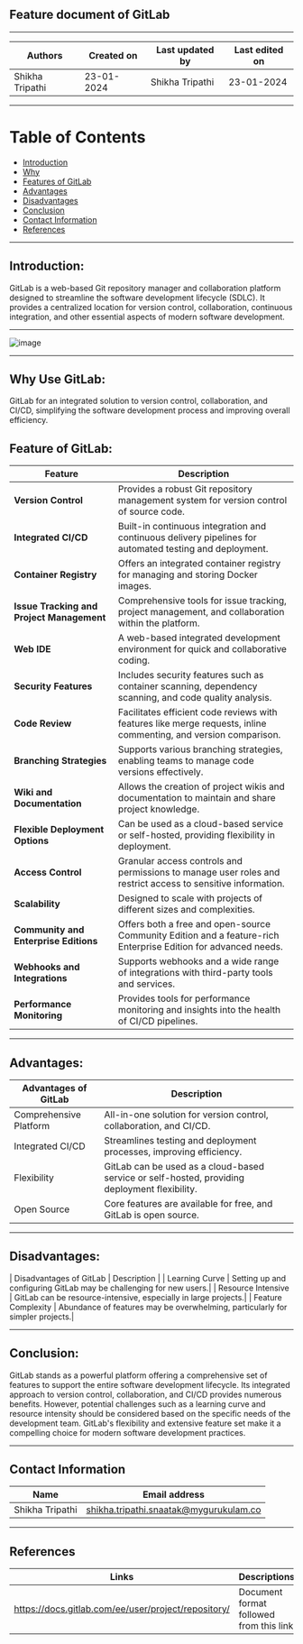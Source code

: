 ## Feature document of GitLab

***

| Authors |	Created on | Last updated by |	Last edited on |
|---------|------------|-----------------|------------------|
|Shikha Tripathi	| 23-01-2024 |	Shikha Tripathi |	23-01-2024 |


***
# Table of Contents

+ [Introduction](#Introduction)
+ [Why](#Why)
+ [Features of GitLab](#FeaturesofGitLab)
+ [Advantages](#Advantages)
+ [Disadvantages](#Disadvantages)
+ [Conclusion](#Conclusion)
+ [Contact Information](#Contact_Information)
+ [References](#References)
  
***

## Introduction:
GitLab is a web-based Git repository manager and collaboration platform designed to streamline the software development lifecycle (SDLC). It provides a centralized location for version control, collaboration, continuous integration, and other essential aspects of modern software development.

***
![image](https://github.com/avengers-p7/Documentation/assets/156056746/c91144c1-98f8-4803-93eb-f4d0d8ab9e82)

***

## Why Use GitLab:
GitLab for an integrated solution to version control, collaboration, and CI/CD, simplifying the software development process and improving overall efficiency.

## Feature of GitLab:
| Feature	| Description |
|---------|-------------|
|**Version Control** |	Provides a robust Git repository management system for version control of source code. |
| **Integrated CI/CD**	| Built-in continuous integration and continuous delivery pipelines for automated testing and deployment.|
| **Container Registry**	| Offers an integrated container registry for managing and storing Docker images. |
| **Issue Tracking and Project Management**	| Comprehensive tools for issue tracking, project management, and collaboration within the platform.|
| **Web IDE**	| A web-based integrated development environment for quick and collaborative coding.|
| **Security Features**	| Includes security features such as container scanning, dependency scanning, and code quality analysis.|
| **Code Review**|	Facilitates efficient code reviews with features like merge requests, inline commenting, and version comparison.|
| **Branching Strategies** |	Supports various branching strategies, enabling teams to manage code versions effectively.|
| **Wiki and Documentation**| Allows the creation of project wikis and documentation to maintain and share project knowledge.|
| **Flexible Deployment Options** |	Can be used as a cloud-based service or self-hosted, providing flexibility in deployment.|
| **Access Control**	| Granular access controls and permissions to manage user roles and restrict access to sensitive information.|
| **Scalability**	| Designed to scale with projects of different sizes and complexities.|
| **Community and Enterprise Editions**| Offers both a free and open-source Community Edition and a feature-rich Enterprise Edition for advanced needs.|
|**Webhooks and Integrations** |	Supports webhooks and a wide range of integrations with third-party tools and services.|
| **Performance Monitoring**	| Provides tools for performance monitoring and insights into the health of CI/CD pipelines.|

***

## Advantages:
| Advantages of GitLab |	Description |
|----------------------|--------------|
| Comprehensive Platform | All-in-one solution for version control, collaboration, and CI/CD.|
| Integrated CI/CD	| Streamlines testing and deployment processes, improving efficiency.|
| Flexibility	| GitLab can be used as a cloud-based service or self-hosted, providing deployment flexibility. |
| Open Source	| Core features are available for free, and GitLab is open source. |

***

## Disadvantages:
| Disadvantages of GitLab	| Description |
| Learning Curve | Setting up and configuring GitLab may be challenging for new users.|
| Resource Intensive |	GitLab can be resource-intensive, especially in large projects.|
| Feature Complexity | Abundance of features may be overwhelming, particularly for simpler projects.|

***

## Conclusion:
GitLab stands as a powerful platform offering a comprehensive set of features to support the entire software development lifecycle. Its integrated approach to version control, collaboration, and CI/CD provides numerous benefits. However, potential challenges such as a learning curve and resource intensity should be considered based on the specific needs of the development team. GitLab's flexibility and extensive feature set make it a compelling choice for modern software development practices.

***

## Contact Information
 | Name |	Email address |
 |------|---------------|
 | Shikha Tripathi	| shikha.tripathi.snaatak@mygurukulam.co |

 ***

 ## References
  | Links	| Descriptions |
  |-------|--------------|
  | https://docs.gitlab.com/ee/user/project/repository/ |	Document format followed from this link |

 
 
